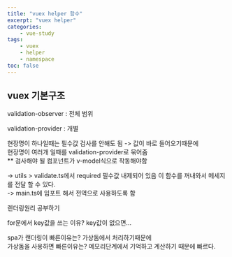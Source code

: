 ```yaml
--- 
title: "vuex helper 함수" 
excerpt: "vuex helper"
categories: 
    - vue-study
tags: 
    - vuex
    - helper
    - namespace
toc: false
--- 
```

## vuex 기본구조

validation-observer : 전체 범위

validation-provider : 개별

현장명이 하나일때는 필수값 검사를 안해도 됨 -> 값이 바로 들어오기때문에  
현장명이 여러개 일때를 validation-provider로 묶어줌  
** 검사해야 될 컴포넌트가 v-model식으로 작동해야함

 -> utils > validate.ts에서 required 필수값 내제되어 있음 이 함수를 꺼내와서 메세지를 전달 할 수 있다.  
 -> main.ts에 임포트 해서 전역으로 사용하도록 함


렌더링원리 공부하기

for문에서 key값을 쓰는 이유?
key값이 없으면...

spa가 랜더링이 빠른이유는? 가상돔에서 처리하기때문에  
가상돔을 사용하면 빠른이유는? 메모리단계에서 기억하고 계산하기 때문에 빠르다.
